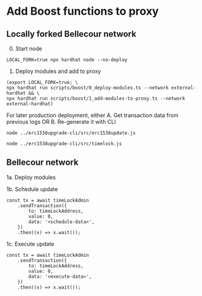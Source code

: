 # Add Boost functions to proxy

## Locally forked Bellecour network

0. Start node

```
LOCAL_FORK=true npx hardhat node --no-deploy
```

1. Deploy modules and add to proxy

```
(export LOCAL_FORK=true; \
npx hardhat run scripts/boost/0_deploy-modules.ts --network external-hardhat && \
npx hardhat run scripts/boost/1_add-modules-to-proxy.ts --network external-hardhat)
```

For later production deployment, either
A. Get transaction data from previous logs
OR
B. Re-generate it with CLI

```
node ../erc1538upgrade-cli/src/erc1538update.js
```

```
node ../erc1538upgrade-cli/src/timelock.js
```

## Bellecour network

1a. Deploy modules

1b. Schedule update

```
const tx = await timeLockAdmin
    .sendTransaction({
        to: timeLockAddress,
        value: 0,
        data: '<schedule-data>',
    })
    .then((x) => x.wait());
```

1c. Execute update

```
const tx = await timeLockAdmin
    .sendTransaction({
        to: timeLockAddress,
        value: 0,
        data: '<execute-data>',
    })
    .then((x) => x.wait());
```

